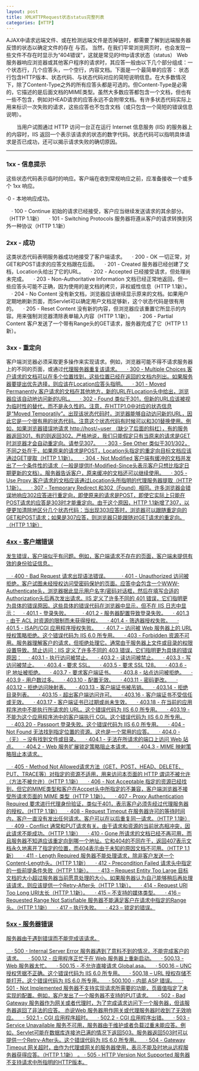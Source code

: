 ```yaml
---
layout: post
title: XMLHTTPRequest状态status完整列表
categories: [HTTP]
---
```


  AJAX中请求远端文件、或在检测远端文件是否掉链时，都需要了解到远端服务器反馈的状态以确定文件的存在 与否。
当然，在我们平常浏览网页时，也会发现一些文件不存在时显示为“404错误”，这就是常见的Http请求状态（status）
Web服务器响应浏览器或其他客户程序的请求时，其应答一般由以下几个部分组成：一个状态行，几个应答头，一个空行，内容文档。下面是一个最简单的应答：
  状态行包含HTTP版本、状态代码、与状态代码对应的简短说明信息。在大多数情况下，除了Content-Type之外的所有应答头都是可选的。但Content-Type是必需的，它描述的是后面文档的MIME类型。虽然大多数应答都包含一个文档，但也有一些不包含，例如对HEAD请求的应答永远不会附带文档。有许多状态代码实际上用来标识一次失败的请求，这些应答也不包含文档（或只包含一个简短的错误信息说明）。 

　　当用户试图通过 HTTP 访问一台正在运行 Internet 信息服务 (IIS) 的服务器上的内容时，IIS 返回一个表示该请求的状态的数字代码。状态代码可以指明具体请求是否已成功，还可以揭示请求失败的确切原因。


---------


### 1xx - 信息提示

这些状态代码表示临时的响应。客户端在收到常规响应之前，应准备接收一个或多个 1xx 响应。

   ·0 - 本地响应成功。

　· 100 - Continue 初始的请求已经接受，客户应当继续发送请求的其余部分。（HTTP 1.1新） 
　· 101 - Switching Protocols 服务器将遵从客户的请求转换到另外一种协议（HTTP 1.1新） 

### 2xx - 成功

这类状态代码表明服务器成功地接受了客户端请求。
　· 200 - OK 一切正常，对GET和POST请求的应答文档跟在后面。 
　· 201 - Created 服务器已经创建了文档，Location头给出了它的URL。 
　· 202 - Accepted 已经接受请求，但处理尚未完成。 
　· 203 - Non-Authoritative Information 文档已经正常地返回，但一些应答头可能不正确，因为使用的是文档的拷贝，非权威性信息（HTTP 1.1新）。
　· 204 - No Content 没有新文档，浏览器应该继续显示原来的文档。如果用户定期地刷新页面，而Servlet可以确定用户文档足够新，这个状态代码是很有用的。 
　· 205 - Reset Content 没有新的内容，但浏览器应该重置它所显示的内容。用来强制浏览器清除表单输入内容（HTTP 1.1新）。 
　· 206 - Partial Content 客户发送了一个带有Range头的GET请求，服务器完成了它（HTTP 1.1新）。 

### 3xx - 重定向

客户端浏览器必须采取更多操作来实现请求。例如，浏览器可能不得不请求服务器上的不同的页面，或通过<a id="vad_2" onmouseover="if(typeof(showTitle)!='undefined'){this.title='';window.clearTimeout(hideTO);showTitle(event, this, 2,'');}" title="网络游戏没攻略？ @Vogate.com" style="font-size: 1em" onclick="" onmouseout="if(typeof(showTitle)!='undefined'){mouseIsOverLayer = false; mouseOverWhileLoad = false; hideTO = window.setTimeout('checkIfMouseOverLayer()',500);}" href="http://action.vogate.com/click/click.php?ads_id=3503&site_id=6235007045040803&click=1&url=http%3A//www.766.com%7C%u73A9%u6E38%u620F%u641E%u4E0D%u5B9A%u653B%u7565%u600E%u4E48%u529E%uFF1F%3Bhttp%3A//pao.766.com%7C%u8DD1%u8DD1%u5361%u4E01%u8F66%u624B%u628A%u624B%u6559%u4F60%u6F02%u79FB%u7EDD%u62DB%uFF01%3Bhttp%3A//www.ro2x.com%7C%u4F60%u7EDD%u5BF9%u6CA1%u770B%u8FC7%u8FD9%u4E48%u5F3A%u7684RO2%u6570%u636E%u5E93%uFF01%3Bhttp%3A//tu.766.com%7C%u4E3A%u4EC0%u4E48%u6BCF%u5929%u90FD%u6709%u8FD9%u4E48%u591A%u7537%u4EBA%u6765%u8FD9%u91CC%uFF1F%3Bhttp%3A//chd.766.com%7C%u73A9%u5F69%u8679%u5C9B%u6765%u8FD9%u91CC%u770B%u3002%u8981%u4EC0%u4E48%u6709%u4EC0%u4E48%uFF01&v=0&k=%u4EE3%u7406&s=http%3A//www.023si.com/html/79/t-13279.html&rn=942481" target="_blank">代理服务器重复该请求。
　· 300 - Multiple Choices 客户请求的文档可以在多个位置找到，这些位置已经在返回的文档内列出。如果服务器要提出优先选择，则应该在Location应答头指明。 
　· 301 - Moved Permanently 客户请求的文档在其他地方，新的URL在Location头中给出，浏览器应该自动地访问新的URL。 
　· 302 - Found 类似于301，但新的URL应该被视为临时性的替代，而不是永久性的。注意，在HTTP1.0中对应的状态信息是“Moved Temporatily”。出现该状态代码时，浏览器能够自动访问新的URL，因此它是一个很有用的状态代码。注意这个状态代码有时候可以和301替换使用。例如，如果浏览器错误地请求 http://host/~user （缺少了后面的斜杠），有的服务器返回301，有的则返回302。严格地说，我们只能假定只有当原来的请求是GET时浏览器才会自动重定向。请参见307。 
　· 303 - See Other 类似于301/302，不同之处在于，如果原来的请求是POST，Location头指定的重定向目标文档应该通过GET提取（HTTP 1.1新）。 
　· 304 - Not Modified 客户端有缓冲的文档并发出了一个条件性的请求（一般是提供If-Modified-Since头表示客户只想比指定日期更新的文档）。服务器告诉客户，原来缓冲的文档还可以继续使用。
　· 305 - Use Proxy 客户请求的文档应该通过Location头所指明的代理服务器提取（HTTP 1.1新）。 
　· 307 - Temporary Redirect 和302（Found）相同。许多浏览器会错误地响应302应答进行重定向，即使原来的请求是POST，即使它实际上只能在POST请求的应答是303时才能重定向。由于这个原因，HTTP 1.1新增了307，以便更加清除地区分几个状态代码：当出现303应答时，浏览器可以跟随重定向的GET和POST请求；如果是307应答，则浏览器只能跟随对GET请求的重定向。（HTTP 1.1新） 

### 4xx - 客户端错误

发生错误，客户端似乎有问题。例如，客户端请求不存在的页面，客户端未提供有效的身份验证信息。

　· 400 - Bad Request 请求出现语法错误。 
　
　· 401 - Unauthorized 访问被拒绝，客户试图未经授权访问受密码保护的页面。应答中会包含一个WWW-Authenticate头，浏览器据此显示用户名字/密码对话框，然后在填写合适的Authorization头后再次发出请求。IIS 定义了许多不同的 401 错误，它们指明更为具体的错误原因。这些具体的错误代码在浏览器中显示，但不在 IIS 日志中显示：
　· 401.1 - 登录失败。
　
　· 401.2 - 服务器配置导致登录失败。
　· 401.3 - 由于 ACL 对资源的限制而未获得授权。
　· 401.4 - 筛选器授权失败。
　· 401.5 - ISAPI/CGI 应用程序授权失败。
　· 401.7 – 访问被 Web 服务器上的 URL 授权策略拒绝。这个错误代码为 IIS 6.0 所专用。
　· 403 - Forbidden 资源不可用。服务器理解客户的请求，但拒绝处理它。通常由于服务器上文件或目录的权限设置导致。禁止访问：IIS 定义了许多不同的 403 错误，它们指明更为具体的错误原因：
　· 403.1 - 执行访问被禁止。
　· 403.2 - 读访问被禁止。
　· 403.3 - 写访问被禁止。
　· 403.4 - 要求 SSL。
　· 403.5 - 要求 SSL 128。
　· 403.6 - IP 地址被拒绝。
　· 403.7 - 要求客户端证书。
　· 403.8 - 站点访问被拒绝。
　· 403.9 - 用户数过多。
　· 403.10 - 配置无效。
　· 403.11 - 密码更改。
　· 403.12 - 拒绝访问映射表。
　· 403.13 - 客户端证书被吊销。
　· 403.14 - 拒绝目录列表。
　· 403.15 - 超出客户端访问许可。
　· 403.16 - 客户端证书不受信任或无效。
　· 403.17 - 客户端证书已过期或尚未生效。
　· 403.18 - 在当前的应用程序池中不能执行所请求的 URL。这个错误代码为 IIS 6.0 所专用。
　· 403.19 - 不能为这个应用程序池中的客户端执行 CGI。这个错误代码为 IIS 6.0 所专用。
　· 403.20 - Passport 登录失败。这个错误代码为 IIS 6.0 所专用。
　· 404 - Not Found 无法找到指定位置的资源。这也是一个常用的应答。 
　· 404.0 -（无） – 没有找到文件或目录。
　· 404.1 - 无法在所请求的端口上访问 Web 站点。
　· 404.2 - Web 服务扩展锁定策略阻止本请求。
　· 404.3 - MIME 映射策略阻止本请求。

　· 405 - Method Not Allowed请求方法（GET、POST、HEAD、DELETE、PUT、TRACE等）对指定的资源不适用，用来访问本页面的 HTTP 谓词不被允许（方法不被允许）（HTTP 1.1新） 
　· 406 - Not Acceptable 指定的资源已经找到，但它的MIME类型和客户在Accpet头中所指定的不兼容，客户端浏览器不接受所请求页面的 MIME 类型（HTTP 1.1新）。 
　· 407 - Proxy Authentication Required 要求进行代理身份验证，类似于401，表示客户必须先经过代理服务器的授权。（HTTP 1.1新） 
　· 408 - Request Timeout 在服务器许可的等待时间内，客户一直没有发出任何请求。客户可以在以后重复同一请求。（HTTP 1.1新）
　· 409 - Conflict 通常和PUT请求有关。由于请求和资源的当前状态相冲突，因此请求不能成功。（HTTP 1.1新） 
　· 410 - Gone 所请求的文档已经不再可用，而且服务器不知道应该重定向到哪一个地址。它和404的不同在于，返回407表示文档永久地离开了指定的位置，而404表示由于未知的原因文档不可用。（HTTP 1.1新） 
　· 411 - Length Required 服务器不能处理请求，除非客户发送一个Content-Length头。（HTTP 1.1新） 
　· 412 - Precondition Failed 请求头中指定的一些前提条件失败（HTTP 1.1新）。
　· 413 – Request Entity Too Large 目标文档的大小超过服务器当前愿意处理的大小。如果服务器认为自己能够稍后再处理该请求，则应该提供一个Retry-After头（HTTP 1.1新）。 
　· 414 - Request URI Too Long URI太长（HTTP 1.1新）。 
　· 415 – 不支持的媒体类型。
　· 416 – Requested Range Not Satisfiable 服务器不能满足客户在请求中指定的Range头。（HTTP 1.1新） 
　· 417 – 执行失败。
　· 423 – 锁定的错误。

### 5xx - 服务器错误

服务器由于遇到错误而不能完成该请求。

　· 500 - Internal Server Error 服务器遇到了意料不到的情况，不能完成客户的请求。 
　· 500.12 - 应用程序正忙于在 Web 服务器上重新启动。
　· 500.13 - Web 服务器太忙。
　· 500.15 - 不允许直接请求 Global.asa。
　· 500.16 – UNC 授权凭据不正确。这个错误代码为 IIS 6.0 所专用。
　· 500.18 – URL 授权存储不能打开。这个错误代码为 IIS 6.0 所专用。
　· 500.100 - 内部 ASP 错误。
　· 501 - Not Implemented 服务器不支持实现请求所需要的功能，页眉值指定了未实现的配置。例如，客户发出了一个服务器不支持的PUT请求。
　· 502 - Bad Gateway 服务器作为网关或者代理时，为了完成请求访问下一个服务器，但该服务器返回了非法的应答。 亦说Web 服务器用作网关或代理服务器时收到了无效响应。
　· 502.1 - CGI 应用程序超时。
　· 502.2 - CGI 应用程序出错。
　· 503 - Service Unavailable 服务不可用，服务器由于维护或者负载过重未能应答。例如，Servlet可能在数据库连接池已满的情况下返回503。服务器返回503时可以提供一个Retry-After头。这个错误代码为 IIS 6.0 所专用。
　· 504 - Gateway Timeout 网关超时，由作为代理或网关的服务器使用，表示不能及时地从远程服务器获得应答。（HTTP 1.1新） 。
· 505 - HTTP Version Not Supported 服务器不支持请求中所指明的HTTP版本。

